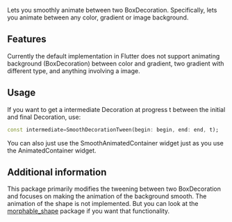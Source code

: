<!-- 
This README describes the package. If you publish this package to pub.dev,
this README's contents appear on the landing page for your package.

For information about how to write a good package README, see the guide for
[writing package pages](https://dart.dev/guides/libraries/writing-package-pages). 

For general information about developing packages, see the Dart guide for
[creating packages](https://dart.dev/guides/libraries/create-library-packages)
and the Flutter guide for
[developing packages and plugins](https://flutter.dev/developing-packages). 
-->

Lets you smoothly animate between two BoxDecoration. Specifically, lets you animate
between any color, gradient or image background. 

## Features

Currently the default implementation
in Flutter does not support animating background (BoxDecoration) between color and gradient, two gradient with different type,
and anything involving a image.

## Usage

If you want to get a intermediate Decoration at progress t between the initial and final Decoration, use:
```dart
const intermediate=SmoothDecorationTween(begin: begin, end: end, t);
```

You can also just use the SmoothAnimatedContainer widget just as you use the AnimatedContainer widget.

## Additional information

This package primarily modifies the tweening between two BoxDecoration and focuses on making the animation of the background smooth.
The animation of the shape is not implemented. But you can look at the [morphable_shape](https://pub.dev/packages/morphable_shape)
package if you want that functionality. 
